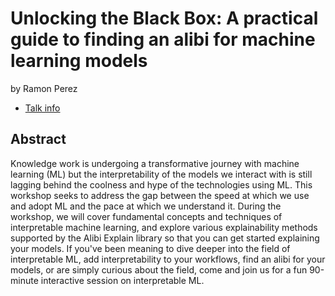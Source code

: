 # Unlocking the Black Box: A practical guide to finding an alibi for machine learning models
by Ramon Perez
* [Talk info](https://amsterdam2023.pydata.org/cfp/talk/J7FT8T/)
## Abstract
Knowledge work is undergoing a transformative journey with machine learning (ML) but the interpretability of the models we interact with is still lagging behind the coolness and hype of the technologies using ML. This workshop seeks to address the gap between the speed at which we use and adopt ML and the pace at which we understand it. During the workshop, we will cover fundamental concepts and techniques of interpretable machine learning, and explore various explainability methods supported by the Alibi Explain library so that you can get started explaining your models. If you've been meaning to dive deeper into the field of interpretable ML, add interpretability to your workflows, find an alibi for your models, or are simply curious about the field, come and join us for a fun 90-minute interactive session on interpretable ML.
